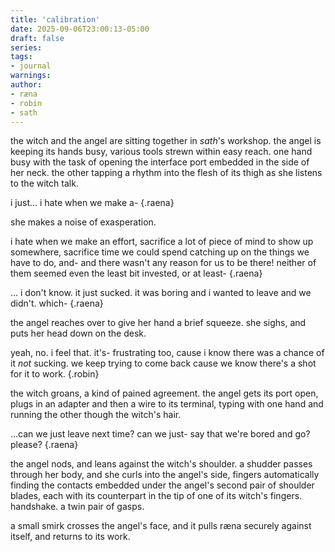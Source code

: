 ```yaml
---
title: 'calibration'
date: 2025-09-06T23:00:13-05:00
draft: false
series:
tags:
- journal
warnings:
author:
- ræna
- robin
- sath
---
```


the witch and the angel are sitting together in *sath*'s workshop. the angel is keeping its hands busy, various tools strewn within easy reach. one hand busy with the task of opening the interface port embedded in the side of her neck. the other tapping a rhythm into the flesh of its thigh as she listens to the witch talk.

i just... i hate when we make a- 
{.raena}

she makes a noise of exasperation.

i hate when we make an effort, sacrifice a lot of piece of mind to show up somewhere, sacrifice time we could spend catching up on the things we have to do, and- and there wasn't any reason for us to be there! neither of them seemed even the least bit invested, or at least-
{.raena}

... i don't know. it just sucked. it was boring and i wanted to leave and we didn't. which-
{.raena}

the angel reaches over to give her hand a brief squeeze. she sighs, and puts her head down on the desk.

yeah, no. i feel that. it's- frustrating too, cause i know there was a chance of it *not* sucking. we keep trying to come back cause we know there's a shot for it to work. 
{.robin}

the witch groans, a kind of pained agreement. the angel gets its port open, plugs in an adapter and then a wire to its terminal, typing with one hand and running the other though the witch's hair.

...can we just leave next time? can we just- say that we're bored and go? please?
{.raena}

the angel nods, and leans against the witch's shoulder. a shudder passes through her body, and she curls into the angel's side, fingers automatically finding the contacts embedded under the angel's second pair of shoulder blades, each with its counterpart in the tip of one of its witch's fingers. handshake. a twin pair of gasps. 

a small smirk crosses the angel's face, and it pulls ræna securely against itself, and returns to its work.
